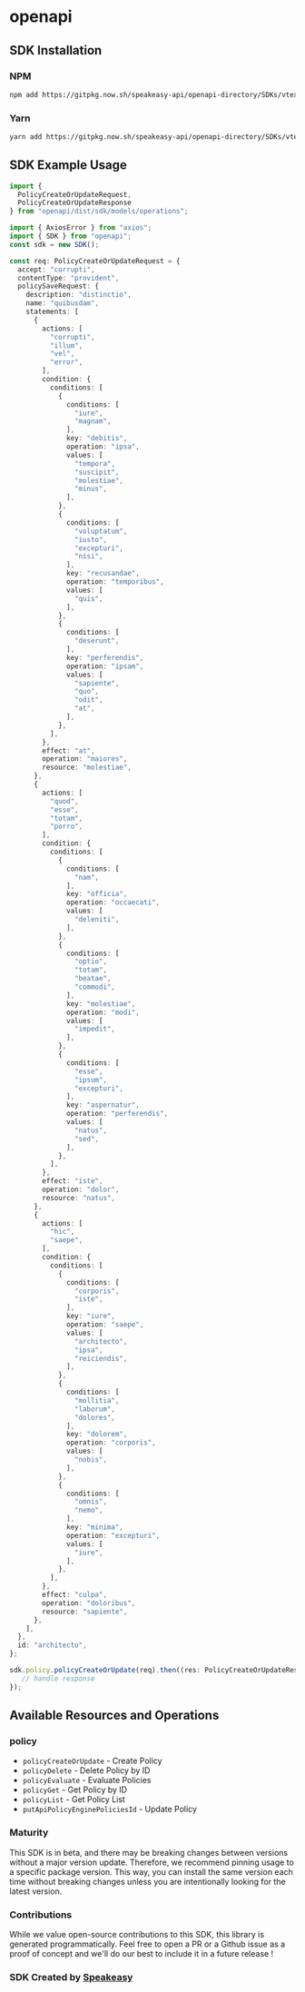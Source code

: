 # openapi

<!-- Start SDK Installation -->
## SDK Installation

### NPM

```bash
npm add https://gitpkg.now.sh/speakeasy-api/openapi-directory/SDKs/vtex.local/Policies-System-API/1.0.0/typescript
```

### Yarn

```bash
yarn add https://gitpkg.now.sh/speakeasy-api/openapi-directory/SDKs/vtex.local/Policies-System-API/1.0.0/typescript
```
<!-- End SDK Installation -->

## SDK Example Usage
<!-- Start SDK Example Usage -->
```typescript
import {
  PolicyCreateOrUpdateRequest,
  PolicyCreateOrUpdateResponse
} from "openapi/dist/sdk/models/operations";

import { AxiosError } from "axios";
import { SDK } from "openapi";
const sdk = new SDK();

const req: PolicyCreateOrUpdateRequest = {
  accept: "corrupti",
  contentType: "provident",
  policySaveRequest: {
    description: "distinctio",
    name: "quibusdam",
    statements: [
      {
        actions: [
          "corrupti",
          "illum",
          "vel",
          "error",
        ],
        condition: {
          conditions: [
            {
              conditions: [
                "iure",
                "magnam",
              ],
              key: "debitis",
              operation: "ipsa",
              values: [
                "tempora",
                "suscipit",
                "molestiae",
                "minus",
              ],
            },
            {
              conditions: [
                "voluptatum",
                "iusto",
                "excepturi",
                "nisi",
              ],
              key: "recusandae",
              operation: "temporibus",
              values: [
                "quis",
              ],
            },
            {
              conditions: [
                "deserunt",
              ],
              key: "perferendis",
              operation: "ipsam",
              values: [
                "sapiente",
                "quo",
                "odit",
                "at",
              ],
            },
          ],
        },
        effect: "at",
        operation: "maiores",
        resource: "molestiae",
      },
      {
        actions: [
          "quod",
          "esse",
          "totam",
          "porro",
        ],
        condition: {
          conditions: [
            {
              conditions: [
                "nam",
              ],
              key: "officia",
              operation: "occaecati",
              values: [
                "deleniti",
              ],
            },
            {
              conditions: [
                "optio",
                "totam",
                "beatae",
                "commodi",
              ],
              key: "molestiae",
              operation: "modi",
              values: [
                "impedit",
              ],
            },
            {
              conditions: [
                "esse",
                "ipsum",
                "excepturi",
              ],
              key: "aspernatur",
              operation: "perferendis",
              values: [
                "natus",
                "sed",
              ],
            },
          ],
        },
        effect: "iste",
        operation: "dolor",
        resource: "natus",
      },
      {
        actions: [
          "hic",
          "saepe",
        ],
        condition: {
          conditions: [
            {
              conditions: [
                "corporis",
                "iste",
              ],
              key: "iure",
              operation: "saepe",
              values: [
                "architecto",
                "ipsa",
                "reiciendis",
              ],
            },
            {
              conditions: [
                "mollitia",
                "laborum",
                "dolores",
              ],
              key: "dolorem",
              operation: "corporis",
              values: [
                "nobis",
              ],
            },
            {
              conditions: [
                "omnis",
                "nemo",
              ],
              key: "minima",
              operation: "excepturi",
              values: [
                "iure",
              ],
            },
          ],
        },
        effect: "culpa",
        operation: "doloribus",
        resource: "sapiente",
      },
    ],
  },
  id: "architecto",
};

sdk.policy.policyCreateOrUpdate(req).then((res: PolicyCreateOrUpdateResponse | AxiosError) => {
   // handle response
});
```
<!-- End SDK Example Usage -->

<!-- Start SDK Available Operations -->
## Available Resources and Operations


### policy

* `policyCreateOrUpdate` - Create Policy
* `policyDelete` - Delete Policy by ID
* `policyEvaluate` - Evaluate Policies
* `policyGet` - Get Policy by ID
* `policyList` - Get Policy List
* `putApiPolicyEnginePoliciesId` - Update Policy
<!-- End SDK Available Operations -->

### Maturity

This SDK is in beta, and there may be breaking changes between versions without a major version update. Therefore, we recommend pinning usage
to a specific package version. This way, you can install the same version each time without breaking changes unless you are intentionally
looking for the latest version.

### Contributions

While we value open-source contributions to this SDK, this library is generated programmatically.
Feel free to open a PR or a Github issue as a proof of concept and we'll do our best to include it in a future release !

### SDK Created by [Speakeasy](https://docs.speakeasyapi.dev/docs/using-speakeasy/client-sdks)

